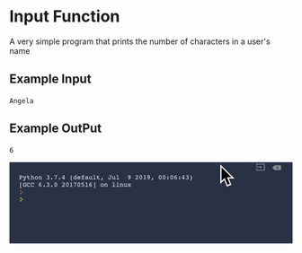 
# Input Function

A very simple program that prints the number of characters in a user's name

## Example Input

```
Angela
```

## Example OutPut

```
6
```
![Input Function](https://github.com/Abdurahman-hassan/100DaysOfCode/blob/main/Day1/1.3.InputFunction/1.3.inputs.gif?raw=true)
